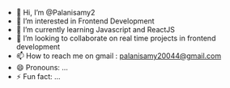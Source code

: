 - 👋 Hi, I’m @Palanisamy2
- 👀 I’m interested in Frontend Development
- 🌱 I’m currently learning Javascript and ReactJS
- 💞️ I’m looking to collaborate on real time projects in frontend development
- 📫 How to reach me on gmail : palanisamy20044@gmail.com
- 😄 Pronouns: ...
- ⚡ Fun fact: ...

<!---
Palanisamy2/Palanisamy2 is a ✨ special ✨ repository because its `README.md` (this file) appears on your GitHub profile.
You can click the Preview link to take a look at your changes.
--->
